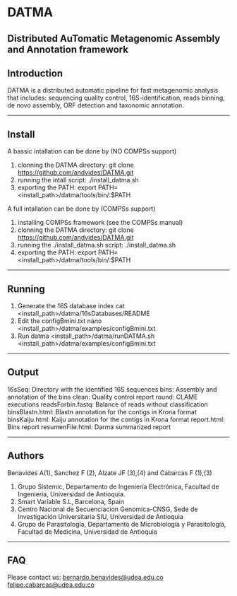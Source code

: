 # DATMA
Distributed AuTomatic Metagenomic Assembly and Annotation framework
--------------------------------------------------------------
Introduction
--------------------------------------------------------------
DATMA is a distributed automatic pipeline for fast metagenomic analysis that includes: sequencing quality control, 16S-identification, reads binning, de novo assembly, ORF detection and taxonomic annotation.

--------------------------------------------------------------
Install
--------------------------------------------------------------
A bassic intallation can be done by (NO COMPSs support)
1. clonning the DATMA directory: 
git clone https://github.com/andvides/DATMA.git
2. running the intall script:
./install_datma.sh 
3. exporting the PATH: 
export PATH=<install_path>/datma/tools/bin/:$PATH

A full intallation can be done by (COMPSs support)
1. installing COMPSs framework (see the COMPSs manual)
2. clonning the DATMA directory: 
git clone https://github.com/andvides/DATMA.git
3. running the ./install_datma.sh script:
./install_datma.sh 
4. exporting the PATH:
export PATH=<install_path>/datma/tools/bin/:$PATH

---------------------------------------------------------------
Running
--------------------------------------------------------------
1. Generate the 16S database index
cat <install_path>/datma/16sDatabases/README
2. Edit the configBmini.txt
nano <install_path>/datma/examples/configBmini.txt
3. Run datma
<install_path>/datma/runDATMA.sh <install_path>/datma/examples/configBmini.txt

---------------------------------------------------------------
Output
---------------------------------------------------------------
16sSeq: Directory with the identified 16S sequences
bins: Assembly and annotation of the bins
clean: Quality control report
round: CLAME executions
readsForbin.fastq: Balance of reads without classification
binsBlastn.html: Blastn annotation for the contigs in Krona format
binsKaiju.html: Kaiju annotation for the contigs in Krona format
report.html: Bins report
resumenFile.html: Darma summarized report

---------------------------------------------------------------
Authors
---------------------------------------------------------------
Benavides A(1), Sanchez F (2), Alzate JF (3),(4) and Cabarcas F (1),(3)

1. Grupo Sistemic, Departamento de Ingeniería Electrónica, Facultad de Ingenieria, Universidad de Antioquia.
2. Smart Variable S.L, Barcelona, Spain
3. Centro Nacional de Secuenciacion Genomica-CNSG, Sede de Investigación Universitaria SIU, Universidad de Antioquia
4. Grupo de Parasitología, Departamento de Microbiología y Parasitología, Facultad de Medicina, Universidad de Antioquia

---------------------------------------------------------------
FAQ
--------------------------------------------------------------
Please contact us:
bernardo.benavides@udea.edu.co
felipe.cabarcas@udea.edu.co

